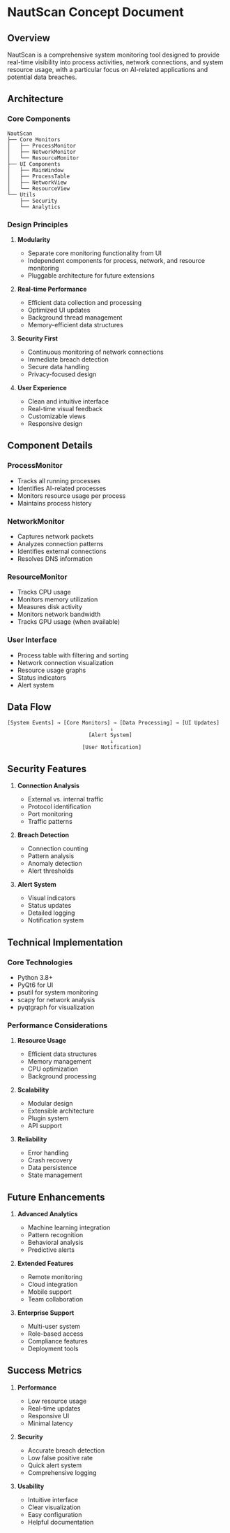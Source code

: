 # NautScan Concept Document

## Overview

NautScan is a comprehensive system monitoring tool designed to provide real-time visibility into process activities, network connections, and system resource usage, with a particular focus on AI-related applications and potential data breaches.

## Architecture

### Core Components

```
NautScan
├── Core Monitors
│   ├── ProcessMonitor
│   ├── NetworkMonitor
│   └── ResourceMonitor
├── UI Components
│   ├── MainWindow
│   ├── ProcessTable
│   ├── NetworkView
│   └── ResourceView
└── Utils
    ├── Security
    └── Analytics
```

### Design Principles

1. **Modularity**
   - Separate core monitoring functionality from UI
   - Independent components for process, network, and resource monitoring
   - Pluggable architecture for future extensions

2. **Real-time Performance**
   - Efficient data collection and processing
   - Optimized UI updates
   - Background thread management
   - Memory-efficient data structures

3. **Security First**
   - Continuous monitoring of network connections
   - Immediate breach detection
   - Secure data handling
   - Privacy-focused design

4. **User Experience**
   - Clean and intuitive interface
   - Real-time visual feedback
   - Customizable views
   - Responsive design

## Component Details

### ProcessMonitor
- Tracks all running processes
- Identifies AI-related processes
- Monitors resource usage per process
- Maintains process history

### NetworkMonitor
- Captures network packets
- Analyzes connection patterns
- Identifies external connections
- Resolves DNS information

### ResourceMonitor
- Tracks CPU usage
- Monitors memory utilization
- Measures disk activity
- Monitors network bandwidth
- Tracks GPU usage (when available)

### User Interface
- Process table with filtering and sorting
- Network connection visualization
- Resource usage graphs
- Status indicators
- Alert system

## Data Flow

```
[System Events] → [Core Monitors] → [Data Processing] → [UI Updates]
                                 ↓
                          [Alert System]
                                 ↓
                        [User Notification]
```

## Security Features

1. **Connection Analysis**
   - External vs. internal traffic
   - Protocol identification
   - Port monitoring
   - Traffic patterns

2. **Breach Detection**
   - Connection counting
   - Pattern analysis
   - Anomaly detection
   - Alert thresholds

3. **Alert System**
   - Visual indicators
   - Status updates
   - Detailed logging
   - Notification system

## Technical Implementation

### Core Technologies
- Python 3.8+
- PyQt6 for UI
- psutil for system monitoring
- scapy for network analysis
- pyqtgraph for visualization

### Performance Considerations
1. **Resource Usage**
   - Efficient data structures
   - Memory management
   - CPU optimization
   - Background processing

2. **Scalability**
   - Modular design
   - Extensible architecture
   - Plugin system
   - API support

3. **Reliability**
   - Error handling
   - Crash recovery
   - Data persistence
   - State management

## Future Enhancements

1. **Advanced Analytics**
   - Machine learning integration
   - Pattern recognition
   - Behavioral analysis
   - Predictive alerts

2. **Extended Features**
   - Remote monitoring
   - Cloud integration
   - Mobile support
   - Team collaboration

3. **Enterprise Support**
   - Multi-user system
   - Role-based access
   - Compliance features
   - Deployment tools

## Success Metrics

1. **Performance**
   - Low resource usage
   - Real-time updates
   - Responsive UI
   - Minimal latency

2. **Security**
   - Accurate breach detection
   - Low false positive rate
   - Quick alert system
   - Comprehensive logging

3. **Usability**
   - Intuitive interface
   - Clear visualization
   - Easy configuration
   - Helpful documentation 